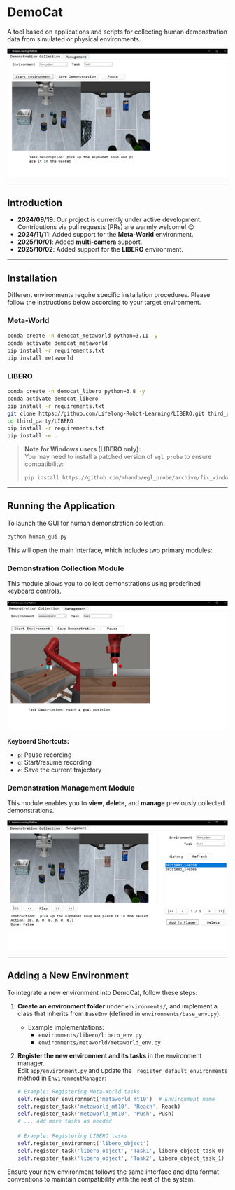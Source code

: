 # DemoCat

A tool based on applications and scripts for collecting human demonstration data from simulated or physical environments.

![collection](assets/libero_collecter.png)

---

## Introduction  

- **2024/09/19**: Our project is currently under active development. Contributions via pull requests (PRs) are warmly welcome! 😊  
- **2024/11/11**: Added support for the **Meta-World** environment.  
- **2025/10/01**: Added **multi-camera** support.  
- **2025/10/02**: Added support for the **LIBERO** environment.

---

## Installation  

Different environments require specific installation procedures. Please follow the instructions below according to your target environment.

### Meta-World

```bash
conda create -n democat_metaworld python=3.11 -y
conda activate democat_metaworld
pip install -r requirements.txt
pip install metaworld
```

### LIBERO

```bash
conda create -n democat_libero python=3.8 -y
conda activate democat_libero
pip install -r requirements.txt
git clone https://github.com/Lifelong-Robot-Learning/LIBERO.git third_party/LIBERO
cd third_party/LIBERO
pip install -r requirements.txt
pip install -e .
```

> **Note for Windows users (LIBERO only):**  
> You may need to install a patched version of `egl_probe` to ensure compatibility:
> ```bash
> pip install https://github.com/mhandb/egl_probe/archive/fix_windows_build.zip
> ```

---

## Running the Application  

To launch the GUI for human demonstration collection:

```bash
python human_gui.py
```

This will open the main interface, which includes two primary modules:

### Demonstration Collection Module  
This module allows you to collect demonstrations using predefined keyboard controls.

![collection](assets/metaworld_collecter.png)

**Keyboard Shortcuts:**  
- `p`: Pause recording  
- `q`: Start/resume recording  
- `e`: Save the current trajectory

### Demonstration Management Module  
This module enables you to **view**, **delete**, and **manage** previously collected demonstrations.

![management](assets/libero_manager.png)

---

## Adding a New Environment  

To integrate a new environment into DemoCat, follow these steps:

1. **Create an environment folder** under `environments/`, and implement a class that inherits from `BaseEnv` (defined in `environments/base_env.py`).  
   - Example implementations:  
     - `environments/libero/libero_env.py`  
     - `environments/metaworld/metaworld_env.py`

2. **Register the new environment and its tasks** in the environment manager.  
   Edit `app/environment.py` and update the `_register_default_environments` method in `EnvironmentManager`:

    ```python
    # Example: Registering Meta-World tasks
    self.register_environment('metaworld_mt10')  # Environment name
    self.register_task('metaworld_mt10', 'Reach', Reach)
    self.register_task('metaworld_mt10', 'Push', Push)
    # ... add more tasks as needed

    # Example: Registering LIBERO tasks
    self.register_environment('libero_object')
    self.register_task('libero_object', 'Task1', libero_object_task_0)
    self.register_task('libero_object', 'Task2', libero_object_task_1)
    ```

Ensure your new environment follows the same interface and data format conventions to maintain compatibility with the rest of the system.

